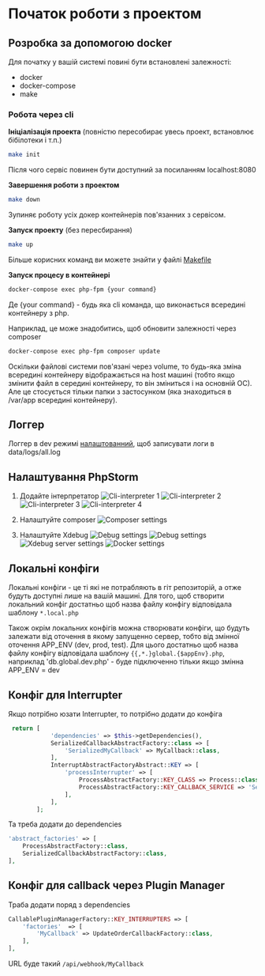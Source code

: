 # Початок роботи з проектом

## Розробка за допомогою docker

Для початку у вашій системі повині бути встановлені залежності:
- docker
- docker-compose
- make

### Робота через cli

**Ініціалізація проекта** (повністю пересобирає увесь проект, встановлює бібілотеки і т.п.)

```bash
make init
```

Після чого сервіс повинен бути доступний за посиланням localhost:8080

**Завершення роботи з проектом**

```bash
make down
```

Зупиняє роботу усіх докер контейнерів пов'язанних з сервісом.

**Запуск проекту** (без пересбирання)

```bash
make up
```

Більше корисних команд ви можете знайти у файлі [Makefile](../Makefile)

**Запуск процесу в контейнері**

```bash
docker-compose exec php-fpm {your command}
```

Де {your command} - будь яка cli команда, що виконається всередині контейнеру з php.

Наприклад, це може знадобитись, щоб обновити залежності через composer

```bash
docker-compose exec php-fpm composer update
```

Оскільки файлові системи пов'язані через volume, то будь-яка зміна всередині контейнеру
відображається на host машині (тобто якщо змінити файл в середині контейнеру, то він зміниться і на основній ОС). Але це
стосується тільки папки з застосунком (яка знаходиться в /var/app всередині контейнеру).

## Логгер

Логгер в dev режимі [налаштованний](../config/autoload/logger.global.dev.php), щоб записувати логи в data/logs/all.log

## Налаштування PhpStorm

1. Додайте інтерпретатор
   ![Cli-interpreter 1](img/getting-started/php-storm/cli-interpreter-1.png)
   ![Cli-interpreter 2](img/getting-started/php-storm/cli-interpreter-2.png)
   ![Cli-interpreter 3](img/getting-started/php-storm/cli-interpreter-3.png)
   ![Cli-interpreter 4](img/getting-started/php-storm/cli-interpreter-4.png)

2. Налаштуйте composer
   ![Composer settings](img/getting-started/php-storm/composer-settings.png)

3. Налаштуйте Xdebug
    ![Debug settings](img/getting-started/php-storm/debug-settings.png?raw=true)
    ![Debug settings](img/getting-started/php-storm/debug-settings-server-name.png)
    ![Xdebug server settings](img/getting-started/php-storm/servers-settings.png)
    ![Docker settings](img/getting-started/php-storm/docker-settings.png)

## Локальні конфіги

Локальні конфіги - це ті які не потрабляють в гіт репозиторій, а отже будуть доступні лише на вашій машині.
Для того, щоб створити локальний конфіг достатньо щоб назва файлу конфігу відповідала шаблону `*.local.php`

Також окрім локальних конфігів можна створювати конфіги, що будуть залежати від оточення в якому запущенно сервер, тобто
від змінної оточення APP_ENV (dev, prod, test). Для цього достатньо щоб назва файлу конфігу відповідала шаблону
`{{,*.}global.{$appEnv}.php`, наприклад 'db.global.dev.php' - буде підключенно тільки якщо змінна APP_ENV = dev

## Конфіг для Interrupter

Якщо потрібно юзати Interrupter, то потрібно додати до конфіга 


```php
 return [
            'dependencies' => $this->getDependencies(),
            SerializedCallbackAbstractFactory::class => [
                'SerializedMyCallback' => MyCallback::class,
            ],
            InterruptAbstractFactoryAbstract::KEY => [
                'processInterrupter' => [
                    ProcessAbstractFactory::KEY_CLASS => Process::class,
                    ProcessAbstractFactory::KEY_CALLBACK_SERVICE => 'SerializedMyCallback',
                ],
            ],
        ];
```
Та треба додати до dependencies
``` php
'abstract_factories' => [
    ProcessAbstractFactory::class,
    SerializedCallbackAbstractFactory::class,
],
```

## Конфіг для callback через Plugin Manager

Траба додати поряд з dependencies

``` php
CallablePluginManagerFactory::KEY_INTERRUPTERS => [
    'factories'  => [
        'MyCallback' => UpdateOrderCallbackFactory::class,
    ],
],
```
URL буде такий `/api/webhook/MyCallback`

